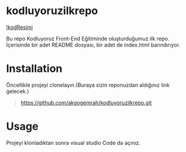  # kodluyoruzilkrepo

[!kodResimi](https://github.com/akgogemrah/kodluyoruzilkrepo/blob/main/kod.png)


 <p> Bu repo Kodluyoruz Front-End Eğitiminde oluşturduğumuz ilk repo. İçerisinde bir adet README dosyası, bir adet de index.html barındırıyor. </p>
 
 # Installation

<p> Öncellikle projeyi clonelayın.(Buraya sizin reponuzdan aldığınız link gelecek.) </p>

 > https://github.com/akgogemrah/kodluyoruzilkrepo.git


# Usage

<p> Projeyi klonladıktan sonra visual studio Code da açınız. </p>

 
 
 
 



